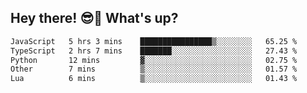## Hey there! 😎👋 What's up?

<!--START_SECTION:waka-->

```txt
JavaScript   5 hrs 3 mins    ████████████████▒░░░░░░░░   65.25 %
TypeScript   2 hrs 7 mins    ███████░░░░░░░░░░░░░░░░░░   27.43 %
Python       12 mins         ▓░░░░░░░░░░░░░░░░░░░░░░░░   02.75 %
Other        7 mins          ▒░░░░░░░░░░░░░░░░░░░░░░░░   01.57 %
Lua          6 mins          ▒░░░░░░░░░░░░░░░░░░░░░░░░   01.43 %
```

<!--END_SECTION:waka-->
